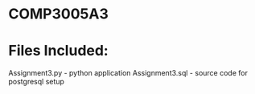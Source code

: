 # COMP3005A3

# Files Included:
Assignment3.py - python application
Assignment3.sql - source code for postgresql setup

